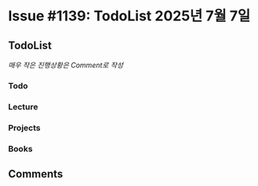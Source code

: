 # Issue #1139: TodoList 2025년 7월 7일

## TodoList

*매우 작은 진행상황은 Comment로 작성*

### Todo  

### Lecture

### Projects

### Books


## Comments


